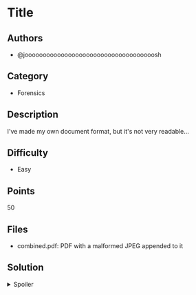 # Title

## Authors
- @joooooooooooooooooooooooooooooooooooosh

## Category
- Forensics

## Description
I've made my own document format, but it's not very readable...

## Difficulty
- Easy

## Points
50

## Files
- combined.pdf: PDF with a malformed JPEG appended to it

## Solution
<details>
<summary>Spoiler</summary>

### Idea
PDF readers ignore any data past the end of file signature in a PDF, so we can create an innocuous (but suspiciously blank) PDF file with some juicy secrets hidden at the end of it.

### Walkthrough
1. The standard way to mark the end of a PDF file is through the byte sequence %%EOF (or 0x2525454f46). However, the given PDF file is ~8x larger than a regular blank PDF, implying there's some extra information hidden.

2. If you look for the EOF marker in `combined.pdf`, you can see that there's plenty of extra data.

    - In particular, running `xxd combined.pdf | grep EOF` outputs `00000e10: 454f 460a 0a0a ffe0 0010 4a46 4946 0001  EOF.......JFIF..`
    - JFIF is part of the header of a JPEG file, but the first few bytes seem to have been replaced by 0x0a.

3. We can extract the data by removing the PDF part of the binary. There are several ways to do this, but I used `tail`. Thanks to the `xxd` output, we know that the last line of the PDF file started at 0xe10 and finished 4 bytes in, so the PDF file is 0xe14 (or 3604) bytes long. 
    - Running `tail -c +3605 combined.pdf > test.jpeg` will remove the PDF part of the file, leaving just the JPEG behind.
    - Now we need to put the magic bytes back. https://en.wikipedia.org/wiki/List_of_file_signatures tells us that the headers for JPEGs start with FF D8 FF E0, so we just need to patch the fist two bytes of our new file.
    - There are probably much neater ways to do this, but my first instinct was to reuse the `tail` idea by writing the first two bytes and then appending the rest of the `test.jpeg` file, skipping the first two bytes.
    - `echo -en "\xff\xd8" > final.jpeg; tail -c +3 test.jpeg >> final.jpeg` creates our perfectly formatted image. Open this in any image viewer and the text is easy to see.

### Flag
`SKYLIGHT{n3v3r_trUst_th3_h3ad3rs}`
</details>
